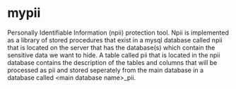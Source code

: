 # mypii
 Personally Identifiable Information (npii) protection tool.      Npii is implemented as a library of stored procedures that exist in     a mysql database called npii that is located on the server that has     the database(s) which contain the sensitive data we want to hide.     A table called pii that is located in the npii database contains the     description of the tables and columns that will be processed as pii     and stored seperately from the main database in a database called     &lt;main database name>_pii.
